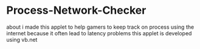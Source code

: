 # Process-Network-Checker

about
i made this applet to help gamers to keep track on process using the internet because it often lead to latency problems this applet is developed using vb.net
